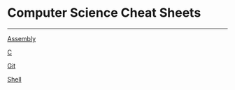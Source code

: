 # Computer Science Cheat Sheets
---

[Assembly](./Assembly)

[С](./C)

[Git](./Git)

[Shell](./Shell)
